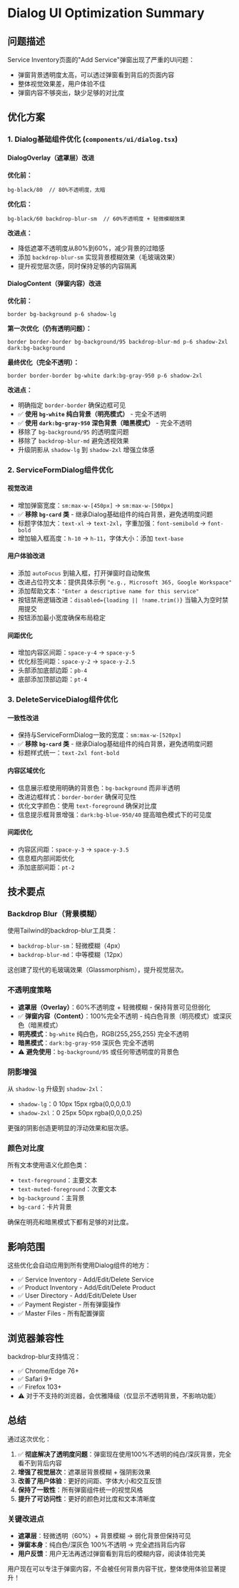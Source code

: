 # Dialog UI Optimization Summary

## 问题描述
Service Inventory页面的"Add Service"弹窗出现了严重的UI问题：
- 弹窗背景透明度太高，可以透过弹窗看到背后的页面内容
- 整体视觉效果差，用户体验不佳
- 弹窗内容不够突出，缺少足够的对比度

## 优化方案

### 1. Dialog基础组件优化 (`components/ui/dialog.tsx`)

#### DialogOverlay（遮罩层）改进
**优化前：**
```tsx
bg-black/80  // 80%不透明度，太暗
```

**优化后：**
```tsx
bg-black/60 backdrop-blur-sm  // 60%不透明度 + 轻微模糊效果
```

**改进点：**
- 降低遮罩不透明度从80%到60%，减少背景的过暗感
- 添加 `backdrop-blur-sm` 实现背景模糊效果（毛玻璃效果）
- 提升视觉层次感，同时保持足够的内容隔离

#### DialogContent（弹窗内容）改进
**优化前：**
```tsx
border bg-background p-6 shadow-lg
```

**第一次优化（仍有透明问题）：**
```tsx
border border-border bg-background/95 backdrop-blur-md p-6 shadow-2xl 
dark:bg-background
```

**最终优化（完全不透明）：**
```tsx
border border-border bg-white dark:bg-gray-950 p-6 shadow-2xl
```

**改进点：**
- 明确指定 `border-border` 确保边框可见
- ✅ **使用 `bg-white` 纯白背景（明亮模式）** - 完全不透明
- ✅ **使用 `dark:bg-gray-950` 深色背景（暗黑模式）** - 完全不透明
- 移除了 `bg-background/95` 的透明度问题
- 移除了 `backdrop-blur-md` 避免透视效果
- 升级阴影从 `shadow-lg` 到 `shadow-2xl` 增强立体感

### 2. ServiceFormDialog组件优化

#### 视觉改进
- 增加弹窗宽度：`sm:max-w-[450px]` → `sm:max-w-[500px]`
- ✅ **移除 `bg-card` 类** - 继承Dialog基础组件的纯白背景，避免透明度问题
- 标题字体加大：`text-xl` → `text-2xl`，字重加强：`font-semibold` → `font-bold`
- 增加输入框高度：`h-10` → `h-11`，字体大小：添加 `text-base`

#### 用户体验改进
- 添加 `autoFocus` 到输入框，打开弹窗时自动聚焦
- 改进占位符文本：提供具体示例 `"e.g., Microsoft 365, Google Workspace"`
- 添加帮助文本：`"Enter a descriptive name for this service"`
- 按钮禁用逻辑改进：`disabled={loading || !name.trim()}` 当输入为空时禁用提交
- 按钮添加最小宽度确保布局稳定

#### 间距优化
- 增加内容区间距：`space-y-4` → `space-y-5`
- 优化标签间距：`space-y-2` → `space-y-2.5`
- 头部添加底部边距：`pb-4`
- 底部添加顶部边距：`pt-4`

### 3. DeleteServiceDialog组件优化

#### 一致性改进
- 保持与ServiceFormDialog一致的宽度：`sm:max-w-[520px]`
- ✅ **移除 `bg-card` 类** - 继承Dialog基础组件的纯白背景，避免透明度问题
- 标题样式统一：`text-2xl font-bold`

#### 内容区域优化
- 信息展示框使用明确的背景色：`bg-background` 而非半透明
- 改进边框样式：`border-border` 确保可见性
- 优化文字颜色：使用 `text-foreground` 确保对比度
- 信息提示框背景增强：`dark:bg-blue-950/40` 提高暗色模式下的可见度

#### 间距优化
- 内容区间距：`space-y-3` → `space-y-3.5`
- 信息框内部间距优化
- 添加底部间距：`pt-2`

## 技术要点

### Backdrop Blur（背景模糊）
使用Tailwind的backdrop-blur工具类：
- `backdrop-blur-sm`：轻微模糊（4px）
- `backdrop-blur-md`：中等模糊（12px）

这创建了现代的毛玻璃效果（Glassmorphism），提升视觉层次。

### 不透明度策略
- **遮罩层（Overlay）**：60%不透明度 + 轻微模糊 - 保持背景可见但弱化
- ✅ **弹窗内容（Content）**：100%完全不透明 - 纯白色背景（明亮模式）或深灰色（暗黑模式）
- **明亮模式**：`bg-white` 纯白色，RGB(255,255,255) 完全不透明
- **暗黑模式**：`dark:bg-gray-950` 深灰色 完全不透明
- ⚠️ **避免使用**：`bg-background/95` 或任何带透明度的背景色

### 阴影增强
从 `shadow-lg` 升级到 `shadow-2xl`：
- `shadow-lg`：0 10px 15px rgba(0,0,0,0.1)
- `shadow-2xl`：0 25px 50px rgba(0,0,0,0.25)

更强的阴影创造更明显的浮动效果和层次感。

### 颜色对比度
所有文本使用语义化颜色类：
- `text-foreground`：主要文本
- `text-muted-foreground`：次要文本
- `bg-background`：主背景
- `bg-card`：卡片背景

确保在明亮和暗黑模式下都有足够的对比度。

## 影响范围

这些优化会自动应用到所有使用Dialog组件的地方：
- ✅ Service Inventory - Add/Edit/Delete Service
- ✅ Product Inventory - Add/Edit/Delete Product
- ✅ User Directory - Add/Edit/Delete User
- ✅ Payment Register - 所有弹窗操作
- ✅ Master Files - 所有配置弹窗

## 浏览器兼容性

backdrop-blur支持情况：
- ✅ Chrome/Edge 76+
- ✅ Safari 9+
- ✅ Firefox 103+
- ⚠️ 对于不支持的浏览器，会优雅降级（仅显示不透明背景，不影响功能）

## 总结

通过这次优化：
1. ✅ **彻底解决了透明度问题**：弹窗现在使用100%不透明的纯白/深灰背景，完全看不到背后内容
2. **增强了视觉层次**：遮罩层背景模糊 + 强阴影效果
3. **改善了用户体验**：更好的间距、字体大小和交互反馈
4. **保持了一致性**：所有弹窗组件统一的视觉风格
5. **提升了可访问性**：更好的颜色对比度和文本清晰度

### 关键改进点
- **遮罩层**：轻微透明（60%）+ 背景模糊 → 弱化背景但保持可见
- **弹窗本身**：纯白色/深灰色 100%不透明 → 完全遮挡背后内容
- **用户反馈**：用户无法再透过弹窗看到背后的模糊内容，阅读体验完美

用户现在可以专注于弹窗内容，不会被任何背景内容干扰，整体使用体验显著提升！

